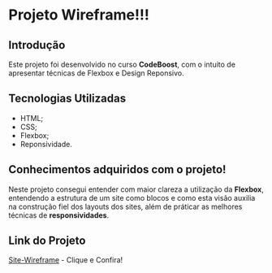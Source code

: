 # Projeto Wireframe!!!

## Introdução

Este projeto foi desenvolvido no curso **CodeBoost**, com o intuito de apresentar técnicas de Flexbox e Design Reponsivo. 

## Tecnologias Utilizadas 

- HTML;
- CSS;
- Flexbox;
- Reponsividade.

## Conhecimentos adquiridos com o projeto!

Neste projeto consegui entender com maior clareza a utilização da **Flexbox**, entendendo a estrutura de um site como blocos e como esta visão auxilia na construção fiel dos layouts dos sites, além de práticar as melhores técnicas de **responsividades**.

## Link do Projeto

[Site-Wireframe](https://wire-frame-codeboots.netlify.app/) - Clique e Confira!
